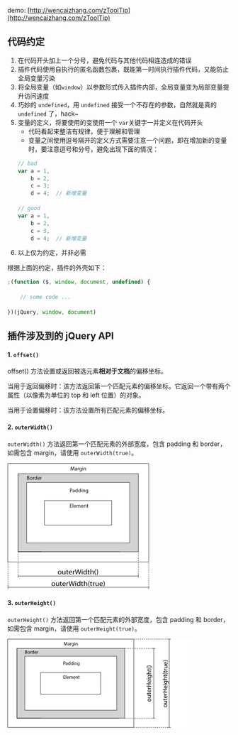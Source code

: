 demo: [http://wencaizhang.com/zToolTip](http://wencaizhang.com/zToolTip)

## 代码约定

1. 在代码开头加上一个分号，避免代码与其他代码相连造成的错误
1. 插件代码使用自执行的匿名函数包裹，既能第一时间执行插件代码，又能防止全局变量污染
1. 将全局变量（如`window`）以参数形式传入插件内部，全局变量变为局部变量提升访问速度
1. 巧妙的 `undefined`，用 `undefined` 接受一个不存在的参数，自然就是真的 `undefined` 了，hack~
1. 变量的定义，将要使用的变使用一个 `var`关键字一并定义在代码开头
	+ 代码看起来整洁有规律，便于理解和管理
	+ 变量之间使用逗号隔开的定义方式需要注意一个问题，即在增加新的变量时，要注意逗号和分号，避免出现下面的情况：
	```js
	// bad
	var a = 1,
	    b = 2,
        c = 3;
        d = 4;  // 新增变量

	// good
	var a = 1,
	    b = 2,
        c = 3,
        d = 4;  // 新增变量
	```
1. 以上仅为约定，并非必需

根据上面的约定，插件的外壳如下：
```js
;(function ($, window, document, undefined) {

	// some code ...

})(jQuery, window, document)
```


## 插件涉及到的 jQuery API
#### 1. `offset()`
offset() 方法设置或返回被选元素**相对于文档**的偏移坐标。

当用于返回偏移时：该方法返回第一个匹配元素的偏移坐标。它返回一个带有两个属性（以像素为单位的 top 和 left 位置）的对象。

当用于设置偏移时：该方法设置所有匹配元素的偏移坐标。
#### 2. `outerWidth()`

`outerWidth()` 方法返回第一个匹配元素的外部宽度，包含 padding 和 border，如需包含 margin，请使用 `outerWidth(true)`。

![outerWidth()](./imgs/img_outerwidth.gif)
#### 3. `outerHeight()`

`outerHeight()` 方法返回第一个匹配元素的外部宽度，包含 padding 和 border，如需包含 margin，请使用 `outerHeight(true)`。

![outerHeight()](./imgs/img_outerheight.gif)


